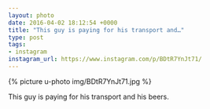 ```yaml
---
layout: photo
date: 2016-04-02 18:12:54 +0000
title: "This guy is paying for his transport and…"
type: post
tags:
- instagram
instagram_url: https://www.instagram.com/p/BDtR7YnJt71/
---
```


{% picture u-photo img/BDtR7YnJt71.jpg %}

This guy is paying for his transport and his beers.
